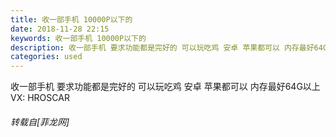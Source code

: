 ```yaml
---
title: 收一部手机 10000P以下的
date: 2018-11-28 22:15
keywords: 收一部手机 10000P以下的
description: 收一部手机 要求功能都是完好的 可以玩吃鸡 安卓 苹果都可以 内存最好64G以上 VX: HROSCAR
categories: used
---
```

<td class="t_f" id="postmessage_2373197">

收一部手机 要求功能都是完好的 可以玩吃鸡 安卓 苹果都可以 内存最好64G以上 VX: HROSCAR</td>
###### 转载自[菲龙网]